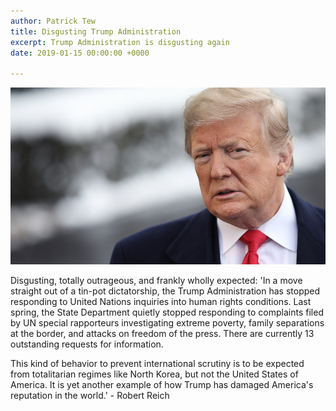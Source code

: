 ```yaml
---
author: Patrick Tew
title: Disgusting Trump Administration
excerpt: Trump Administration is disgusting again
date: 2019-01-15 00:00:00 +0000

---
```

![](/uploads/Trump.jpg)

Disgusting, totally outrageous, and frankly wholly expected: 'In a move straight out of a tin-pot dictatorship, the Trump Administration has stopped responding to United Nations inquiries into human rights conditions. Last spring, the State Department quietly stopped responding to complaints filed by UN special rapporteurs investigating extreme poverty, family separations at the border, and attacks on freedom of the press. There are currently 13 outstanding requests for information.

This kind of behavior to prevent international scrutiny is to be expected from totalitarian regimes like North Korea, but not the United States of America. It is yet another example of how Trump has damaged America's reputation in the world.' - Robert Reich